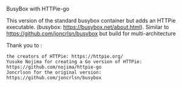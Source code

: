 BusyBox with HTTPie-go

This version of the standard busybox container but adds an HTTPie executable. (busybox: https://busybox.net/about.html). Similar to https://github.com/joncrlsn/busybox but build for multi-architecture

Thank you to :

    the creators of HTTPie: https://httpie.org/
    Yusuke Nojima for creating a Go version of HTTPie: https://github.com/nojima/httpie-go
    Joncrlson for the original version: https://github.com/joncrlsn/busybox
